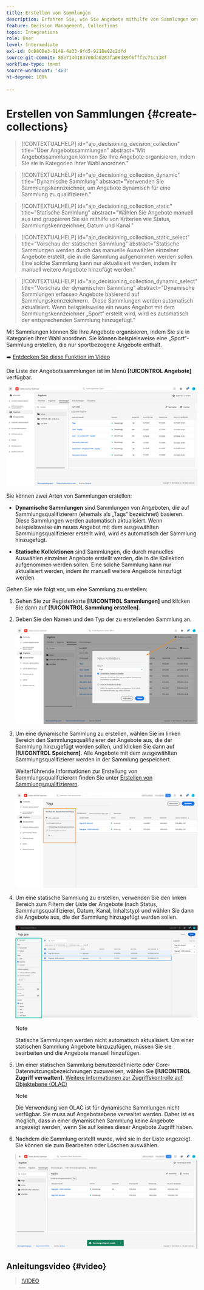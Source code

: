 ```yaml
---
title: Erstellen von Sammlungen
description: Erfahren Sie, wie Sie Angebote mithilfe von Sammlungen ordnen
feature: Decision Management, Collections
topic: Integrations
role: User
level: Intermediate
exl-id: 0c8808e3-9148-4a33-9fd5-9218e02c2dfd
source-git-commit: 88e7140183700da0283fa00d89f6fff2c71c138f
workflow-type: tm+mt
source-wordcount: '463'
ht-degree: 100%

---
```


# Erstellen von Sammlungen {#create-collections}

>[!CONTEXTUALHELP]
>id="ajo_decisioning_decision_collection"
>title="Über Angebotssammlungen"
>abstract="Mit Angebotssammlungen können Sie Ihre Angebote organisieren, indem Sie sie in Kategorien Ihrer Wahl anordnen."

>[!CONTEXTUALHELP]
>id="ajo_decisioning_collection_dynamic"
>title="Dynamische Sammlung"
>abstract="Verwenden Sie Sammlungskennzeichner, um Angebote dynamisch für eine Sammlung zu qualifizieren."

>[!CONTEXTUALHELP]
>id="ajo_decisioning_collection_static"
>title="Statische Sammlung"
>abstract="Wählen Sie Angebote manuell aus und gruppieren Sie sie mithilfe von Kriterien wie Status, Sammlungskennzeichner, Datum und Kanal."

>[!CONTEXTUALHELP]
>id="ajo_decisioning_collection_static_select"
>title="Vorschau der statischen Sammlung"
>abstract="Statische Sammlungen werden durch das manuelle Auswählen einzelner Angebote erstellt, die in die Sammlung aufgenommen werden sollen. Eine solche Sammlung kann nur aktualisiert werden, indem ihr manuell weitere Angebote hinzufügt werden."

>[!CONTEXTUALHELP]
>id="ajo_decisioning_collection_dynamic_select"
>title="Vorschau der dynamischen Sammlung"
>abstract="Dynamische Sammlungen erfassen Angebote basierend auf Sammlungskennzeichnern.  Diese Sammlungen werden automatisch aktualisiert. Wenn beispielsweise ein neues Angebot mit dem Sammlungskennzeichner „Sport“ erstellt wird, wird es automatisch der entsprechenden Sammlung hinzugefügt."

Mit Sammlungen können Sie Ihre Angebote organisieren, indem Sie sie in Kategorien Ihrer Wahl anordnen. Sie können beispielsweise eine „Sport“-Sammlung erstellen, die nur sportbezogene Angebote enthält.

➡️ [Entdecken Sie diese Funktion im Video](#video)

Die Liste der Angebotssammlungen ist im Menü **[!UICONTROL Angebote]** verfügbar.

![](../assets/collections_list.png)

Sie können zwei Arten von Sammlungen erstellen:

* **Dynamische Sammlungen** sind Sammlungen von Angeboten, die auf Sammlungsqualifizierern (ehemals als „Tags“ bezeichnet) basieren. Diese Sammlungen werden automatisch aktualisiert. Wenn beispielsweise ein neues Angebot mit dem ausgewählten Sammlungsqualifizierer erstellt wird, wird es automatisch der Sammlung hinzugefügt.

* **Statische Kollektionen** sind Sammlungen, die durch manuelles Auswählen einzelner Angebote erstellt werden, die in die Kollektion aufgenommen werden sollen. Eine solche Sammlung kann nur aktualisiert werden, indem ihr manuell weitere Angebote hinzufügt werden.

Gehen Sie wie folgt vor, um eine Sammlung zu erstellen:

1. Gehen Sie zur Registerkarte **[!UICONTROL Sammlungen]** und klicken Sie dann auf **[!UICONTROL Sammlung erstellen]**.

1. Geben Sie den Namen und den Typ der zu erstellenden Sammlung an.

   ![](../assets/collection_create.png)

1. Um eine dynamische Sammlung zu erstellen, wählen Sie im linken Bereich den Sammlungsqualifizierer der Angebote aus, die der Sammlung hinzugefügt werden sollen, und klicken Sie dann auf **[!UICONTROL Speichern]**. Alle Angebote mit dem ausgewählten Sammlungsqualifizierer werden in der Sammlung gespeichert.

   Weiterführende Informationen zur Erstellung von Sammlungsqualifizierern finden Sie unter [Erstellen von Sammlungsqualifizierern](../offer-library/creating-tags.md).

   ![](../assets/dynamic_collection.png)

1. Um eine statische Sammlung zu erstellen, verwenden Sie den linken Bereich zum Filtern der Liste der Angebote (nach Status, Sammlungsqualifizierer, Datum, Kanal, Inhaltstyp) und wählen Sie dann die Angebote aus, die der Sammlung hinzugefügt werden sollen.

   ![](../assets/static_collection.png)

   >[!NOTE]
   >
   >Statische Sammlungen werden nicht automatisch aktualisiert. Um einer statischen Sammlung Angebote hinzuzufügen, müssen Sie sie bearbeiten und die Angebote manuell hinzufügen.

1. Um einer statischen Sammlung benutzerdefinierte oder Core-Datennutzungsbezeichnungen zuzuweisen, wählen Sie **[!UICONTROL Zugriff verwalten]**. [Weitere Informationen zur Zugriffskontrolle auf Objektebene (OLAC)](../../administration/object-based-access.md)

   >[!NOTE]
   >
   >Die Verwendung von OLAC ist für dynamische Sammlungen nicht verfügbar. Sie muss auf Angebotsebene verwaltet werden. Daher ist es möglich, dass in einer dynamischen Sammlung keine Angebote angezeigt werden, wenn Sie auf keines dieser Angebote Zugriff haben.

1. Nachdem die Sammlung erstellt wurde, wird sie in der Liste angezeigt. Sie können sie zum Bearbeiten oder Löschen auswählen.

   ![](../assets/collection_created.png)

## Anleitungsvideo {#video}

>[!VIDEO](https://video.tv.adobe.com/v/329376?quality=12)


